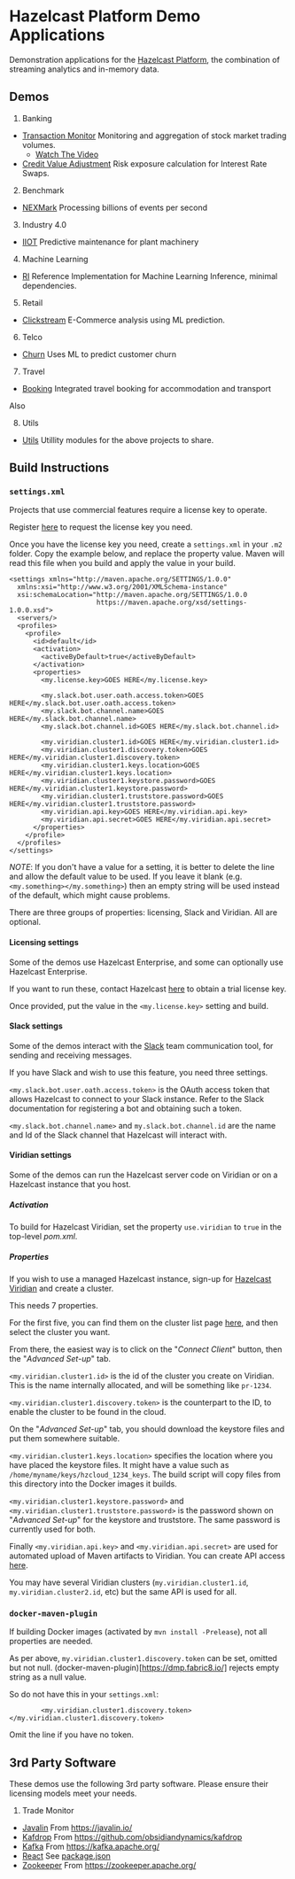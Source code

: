 # Hazelcast Platform Demo Applications

Demonstration applications for the [Hazelcast Platform](https://hazelcast.com/products/hazelcast-platform/), the combination
of streaming analytics and in-memory data.

## Demos

1. Banking
  * [Transaction Monitor](./banking/transaction-monitor) Monitoring and aggregation of stock market trading volumes.
    * [Watch The Video](https://hazelcast.com/resources/continuous-query-with-drill-down-demo/)
  * [Credit Value Adjustment](./banking/credit-value-adjustment) Risk exposure calculation for Interest Rate Swaps.
2. Benchmark
  * [NEXMark](./benchmark/nexmark) Processing billions of events per second
3. Industry 4.0
  * [IIOT](./industry/iiot) Predictive maintenance for plant machinery
4. Machine Learning
  * [RI](./ml/ml-ri) Reference Implementation for Machine Learning Inference, minimal dependencies.
5. Retail
  * [Clickstream](./retail/clickstream) E-Commerce analysis using ML prediction.
6. Telco
  * [Churn](./telco/churn) Uses ML to predict customer churn
7. Travel
  * [Booking](./travel/booking) Integrated travel booking for accommodation and transport

Also

8. Utils
  * [Utils](./utils) Utillity modules for the above projects to share.

## Build Instructions

### `settings.xml`

Projects that use commercial features require a license key to operate. 

Register [here](https://hazelcast.com/contact/) to request the license key you need.

Once you have the license key you need, create a `settings.xml` in your `.m2` folder. Copy
the example below, and replace the property value. Maven will read this file when you build
and apply the value in your build.

```
<settings xmlns="http://maven.apache.org/SETTINGS/1.0.0"
  xmlns:xsi="http://www.w3.org/2001/XMLSchema-instance"
  xsi:schemaLocation="http://maven.apache.org/SETTINGS/1.0.0
                      https://maven.apache.org/xsd/settings-1.0.0.xsd">
  <servers/>
  <profiles>
    <profile>
      <id>default</id>
      <activation>
        <activeByDefault>true</activeByDefault>
      </activation>
      <properties>
        <my.license.key>GOES HERE</my.license.key>

        <my.slack.bot.user.oath.access.token>GOES HERE</my.slack.bot.user.oath.access.token>
        <my.slack.bot.channel.name>GOES HERE</my.slack.bot.channel.name>
        <my.slack.bot.channel.id>GOES HERE</my.slack.bot.channel.id>

        <my.viridian.cluster1.id>GOES HERE</my.viridian.cluster1.id>
        <my.viridian.cluster1.discovery.token>GOES HERE</my.viridian.cluster1.discovery.token>
        <my.viridian.cluster1.keys.location>GOES HERE</my.viridian.cluster1.keys.location>
        <my.viridian.cluster1.keystore.password>GOES HERE</my.viridian.cluster1.keystore.password>
        <my.viridian.cluster1.truststore.password>GOES HERE</my.viridian.cluster1.truststore.password>
        <my.viridian.api.key>GOES HERE</my.viridian.api.key>
        <my.viridian.api.secret>GOES HERE</my.viridian.api.secret>
      </properties>
    </profile>
  </profiles>
</settings>
```

*NOTE*: If you don't have a value for a setting, it is better to delete the line and allow the default value to be used.
If you leave it blank (e.g. `<my.something></my.something>`) then an empty string will be used instead of the default,
which might cause problems.

There are three groups of properties: licensing, Slack and Viridian. All are optional.

#### Licensing settings

Some of the demos use Hazelcast Enterprise, and some can optionally use Hazelcast Enterprise.

If you want to run these, contact Hazelcast [here](https://hazelcast.com/contact/) to obtain a trial license key.

Once provided, put the value in the `<my.license.key>` setting and build.

#### Slack settings

Some of the demos interact with the [Slack](https://slack.com/intl/en-gb/) team communication tool, for sending
and receiving messages.

If you have Slack and wish to use this feature, you need three settings.

`<my.slack.bot.user.oath.access.token>` is the OAuth access token that allows Hazelcast to connect to your Slack instance.
Refer to the Slack documentation for registering a bot and obtaining such a token.

`<my.slack.bot.channel.name>` and `my.slack.bot.channel.id` are the name and Id of the Slack channel that Hazelcast will
interact with.

#### Viridian settings

Some of the demos can run the Hazelcast server code on Viridian or on a Hazelcast instance that you host.

##### Activation

To build for Hazelcast Viridian, set the property `use.viridian` to `true` in the top-level _pom.xml_.

##### Properties

If you wish to use a managed Hazelcast instance, sign-up for [Hazelcast Viridian](https://viridian.hazelcast.com) and create a cluster.

This needs 7 properties.

For the first five, you can find them on the cluster list page [here](https://viridian.hazelcast.com/cluster/list), and then
select the cluster you want.

From there, the easiest way is to click on the "_Connect Client_" button, then the "_Advanced Set-up_" tab.

`<my.viridian.cluster1.id>` is the id of the cluster you create on Viridian. This is the name internally allocated, and will be
something like `pr-1234`.

`<my.viridian.cluster1.discovery.token>` is the counterpart to the ID, to enable the cluster to be found in the cloud.

On the "_Advanced Set-up_" tab, you should download the keystore files and put them somewhere suitable.

`<my.viridian.cluster1.keys.location>` specifies the location where you have placed the keystore files.
It might have a value such as `/home/myname/keys/hzcloud_1234_keys`. The build script will copy files from this directory
into the Docker images it builds.

`<my.viridian.cluster1.keystore.password>` and `<my.viridian.cluster1.truststore.password>` is the password
shown on "_Advanced Set-up_" for the keystore and truststore. The same password is currently used for both.

Finally `<my.viridian.api.key>` and `<my.viridian.api.secret>` are used for automated upload of Maven artifacts
to Viridian. You can create API access [here](https://viridian.hazelcast.com/settings/developer).

You may have several Viridian clusters (`my.viridian.cluster1.id`, `my.viridian.cluster2.id`, etc) but the same API is used for all.

### `docker-maven-plugin`

If building Docker images (activated by `mvn install -Prelease`), not all properties are needed.

As per above, `my.viridian.cluster1.discovery.token` can be set, omitted but not null. (docker-maven-plugin)[https://dmp.fabric8.io/]
rejects empty string as a null value.

So do not have this in your `settings.xml`:

```
        <my.viridian.cluster1.discovery.token></my.viridian.cluster1.discovery.token>
```

Omit the line if you have no token.

## 3rd Party Software

These demos use the following 3rd party software. Please ensure their licensing models meet your needs.

1. Trade Monitor
* [Javalin](./banking/transaction-monitor/webapp) From https://javalin.io/
* [Kafdrop](./banking/transaction-monitor/kafdrop) From https://github.com/obsidiandynamics/kafdrop
* [Kafka](./banking/transaction-monitor/kafka-broker) From https://kafka.apache.org/
* [React](./banking/trade-monitor/webapp/src/main/app/package.json) See [package.json](./banking/trade-monitor/webapp/src/main/app/package.json)
* [Zookeeper](./banking/trade-monitor/zookeeper) From https://zookeeper.apache.org/
